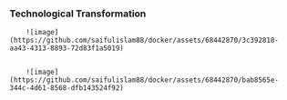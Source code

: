 ### Technological Transformation

        ![image](https://github.com/saifulislam88/docker/assets/68442870/3c392818-aa43-4313-8893-72d83f1a5019)
        
        
        ![image](https://github.com/saifulislam88/docker/assets/68442870/bab8565e-344c-4d61-8568-dfb143524f92)

